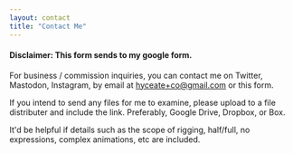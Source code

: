 ```yaml
---
layout: contact
title: "Contact Me"
---
```

#### Disclaimer: This form sends to my google form.

For business / commission inquiries, you can contact me on Twitter, Mastodon, Instagram, by email at [hyceate+co@gmail.com](mailto:hyceate+co@gmail.com) or this form.

If you intend to send any files for me to examine, please upload to a file distributer and include the link. Preferably, Google Drive, Dropbox, or Box.

It'd be helpful if details such as the scope of rigging, half/full, no expressions, complex animations, etc are included.
